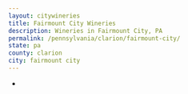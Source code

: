 ```yaml
---
layout: citywineries
title: Fairmount City Wineries
description: Wineries in Fairmount City, PA
permalink: /pennsylvania/clarion/fairmount-city/
state: pa
county: clarion
city: fairmount city
---
```

-
